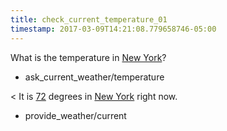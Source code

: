 ```yaml
---
title: check_current_temperature_01
timestamp: 2017-03-09T14:21:08.779658746-05:00
---
```


What is the temperature in [New York](city)?
* ask_current_weather/temperature

< It is [72](temperature) degrees in [New York](city) right now.
* provide_weather/current
